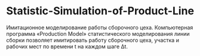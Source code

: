 # Statistic-Simulation-of-Product-Line
Имитационное моделирование работы сборочного цеха. Компьютерная программа «Production Model» статистического моделирования линии сборки позволяет имитировать работу сборочного цеха, участка и рабочих мест по времени t на каждом шаге Δt.
